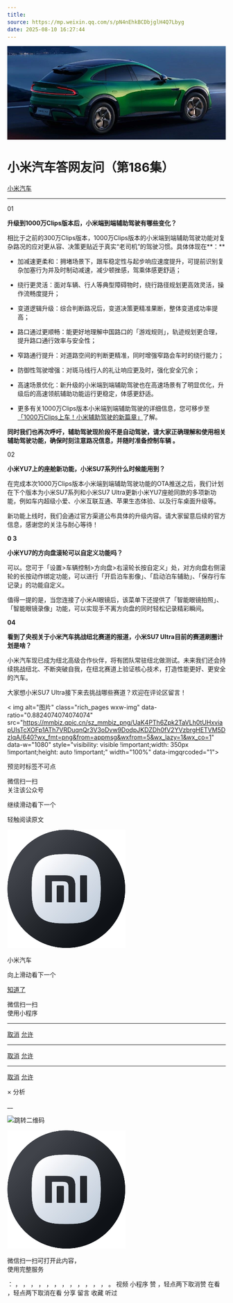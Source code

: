 ```yaml
---
title: 
source: https://mp.weixin.qq.com/s/pN4nEhkBCDbjglH4Q7Lbyg
date: 2025-08-10 16:27:44
---
```


![cover_image](images/img_9e492461.jpg)


#  小米汽车答网友问（第186集）


[ 小米汽车 ](<javascript:void\(0\);>)

______

01

**升级到1000万****Clips****版本后，小米****端到端****辅助驾驶有哪些变化？**

相比于之前的300万Clips版本，1000万Clips版本的小米端到端辅助驾驶功能对复杂路况的应对更从容、决策更贴近于真实“老司机”的驾驶习惯。具体体现在**：**

  * 加减速更柔和：拥堵场景下，跟车稳定性与起步响应速度提升，可提前识别复杂加塞行为并及时制动减速，减少顿挫感，驾乘体感更舒适；

  * 绕行更灵活：面对车辆、行人等典型障碍物时，绕行路径规划更高效灵活，操作流畅度提升；

  * 变道逻辑升级：综合判断路况后，变道决策更精准果断，整体变道成功率提高；

  * 路口通过更顺畅：能更好地理解中国路口的「游戏规则」，轨迹规划更合理，提升路口通行效率与安全性；

  * 窄路通行提升：对道路空间的判断更精准，同时增强窄路会车时的绕行能力；

  * 防御性驾驶增强：对斑马线行人的礼让响应更及时，强化安全冗余；

  * 高速场景优化：新升级的小米端到端辅助驾驶也在高速场景有了明显优化，升级后的高速领航辅助功能运行更稳定，体感更舒适。

  * 更多有关1000万Clips版本小米端到端辅助驾驶的详细信息，您可移步至[「1000万Clips上车！小米辅助驾驶的新篇章」](<https://mp.weixin.qq.com/s?__biz=MzkyNzU3MDI3Nw==&mid=2247506815&idx=2&sn=1a5d962bcc32ef2c6c01a8c4d8c96082&scene=21#wechat_redirect>)了解。

**同时我们也再次呼吁，辅助驾驶现阶段不是****自动驾驶****，请大家正确理解和使用相关辅助驾驶功能，确保时刻注意路况信息，并随时准备控制车辆 。**

02

**小米YU7上的座舱新功能，小米****SU7****系列什么时候能用到？**

在完成本次1000万Clips版本小米端到端辅助驾驶功能的OTA推送之后，我们计划在下个版本为小米SU7系列和小米SU7 Ultra更新小米YU7座舱同款的多项新功能，例如车内超级小爱、小米互联互通、苹果生态体验、以及行车桌面升级等。

新功能上线时，我们会通过官方渠道公布具体的升级内容。请大家留意后续的官方信息，感谢您的关注与耐心等待！

**0 3**

**小米YU7的方向盘滚轮可以自定义功能吗？**

可以。您可于「设置>车辆控制>方向盘>右滚轮长按自定义」处，对方向盘右侧滚轮的长按动作绑定功能，可以进行「开启泊车影像」、「启动泊车辅助」、「保存行车记录」的功能自定义。

值得一提的是，当您连接了小米AI眼镜后，该菜单下还提供了「智能眼镜拍照」、 「智能眼镜录像」功能，可以实现手不离方向盘的同时轻松记录精彩瞬间。

**04**

**看到了央视关于小米汽车挑战****纽北****赛道的报道，小米****SU7 Ultra****目前的赛道刷圈计划是啥？**

小米汽车现已成为纽北高级合作伙伴，将有团队常驻纽北做测试。未来我们还会持续挑战纽北、不断突破自我，在纽北赛道上验证核心技术，打造性能更好、更安全的汽车。

大家想小米SU7 Ultra接下来去挑战哪些赛道？欢迎在评论区留言！

  
< img alt="图片" class="rich_pages wxw-img" data-ratio="0.8824074074074074" src="https://mmbiz.qpic.cn/sz_mmbiz_png/UaK4PTh6Zpk2TaVLh0tUHxviapUIsTcXOFp1ATh7VRDuqnQr3V3oDvw9DodpJKDZDh0fV2YVzbrgHETVM5DzIqA/640?wx_fmt=png&from=appmsg&wxfrom=5&wx_lazy=1&wx_co=1" data-w="1080" style="visibility: visible !important;width: 350px !important;height: auto !important;" width="100%" data-imgqrcoded="1">[](<>)

预览时标签不可点

微信扫一扫  
关注该公众号

继续滑动看下一个

轻触阅读原文

![img_97d833da.jpg](images/img_97d833da.jpg)

小米汽车 

向上滑动看下一个

[知道了](<javascript:;>)

微信扫一扫  
使用小程序

****

[取消](<javascript:void\(0\);>) [允许](<javascript:void\(0\);>)

****

[取消](<javascript:void\(0\);>) [允许](<javascript:void\(0\);>)

****

[取消](<javascript:void\(0\);>) [允许](<javascript:void\(0\);>)

× 分析

__

![跳转二维码]()

![作者头像](images/img_97d833da.jpg)

微信扫一扫可打开此内容，  
使用完整服务

： ， ， ， ， ， ， ， ， ， ， ， ， 。 视频 小程序 赞 ，轻点两下取消赞 在看 ，轻点两下取消在看 分享 留言 收藏 听过